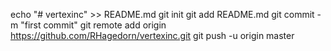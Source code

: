 echo "# vertexinc" >> README.md
git init
git add README.md
git commit -m "first commit"
git remote add origin https://github.com/RHagedorn/vertexinc.git
git push -u origin master
